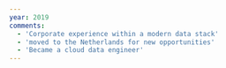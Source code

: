 ```yaml
---
year: 2019
comments:
  - 'Corporate experience within a modern data stack'
  - 'moved to the Netherlands for new opportunities'
  - 'Became a cloud data engineer'
---
```

